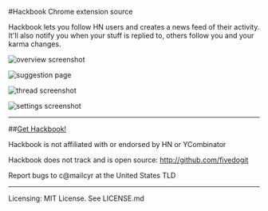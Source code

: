 #Hackbook Chrome extension source

Hackbook lets you follow HN users and creates a news feed of their activity. It'll also notify you when your stuff is replied to, others follow you and your karma changes.

![overview screenshot](https://s3.amazonaws.com/cyrus-general/main_explainer3.png)

![suggestion page](https://s3.amazonaws.com/cyrus-general/suggestions_page.png)

![thread screenshot](https://s3.amazonaws.com/cyrus-general/comment_overlay_640x480.png)

![settings screenshot](https://s3.amazonaws.com/cyrus-general/settings_tab.png)

---------------

##[Get Hackbook!](https://chrome.google.com/webstore/detail/hackbook/logdfcelflpgcbfebibbeajmhpofckjh) 

Hackbook is not affiliated with or endorsed by HN or YCombinator

Hackbook does not track and is open source:
http://github.com/fivedogit

Report bugs to c@mailcyr at the United States TLD

---------------

Licensing: MIT License. See LICENSE.md